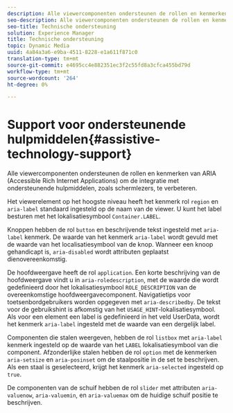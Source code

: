 ```yaml
---
description: Alle viewercomponenten ondersteunen de rollen en kenmerken van ARIA (Accessible Rich Internet Applications) om de integratie met ondersteunende hulpmiddelen, zoals schermlezers, te verbeteren.
seo-description: Alle viewercomponenten ondersteunen de rollen en kenmerken van ARIA (Accessible Rich Internet Applications) om de integratie met ondersteunende hulpmiddelen, zoals schermlezers, te verbeteren.
seo-title: Technische ondersteuning
solution: Experience Manager
title: Technische ondersteuning
topic: Dynamic Media
uuid: 4a84a3a6-e9ba-4511-8228-e1a611f871c0
translation-type: tm+mt
source-git-commit: e4695cc4e882351ec3f2c55fd8a3cfca455bd79d
workflow-type: tm+mt
source-wordcount: '264'
ht-degree: 0%

---
```



# Support voor ondersteunende hulpmiddelen{#assistive-technology-support}

Alle viewercomponenten ondersteunen de rollen en kenmerken van ARIA (Accessible Rich Internet Applications) om de integratie met ondersteunende hulpmiddelen, zoals schermlezers, te verbeteren.

Het viewerelement op het hoogste niveau heeft het kenmerk rol `region` en `aria-label` standaard ingesteld op de naam van de viewer. U kunt het label besturen met het lokalisatiesymbool `Container.LABEL`.

Knoppen hebben de rol `button` en beschrijvende tekst ingesteld met `aria-label` kenmerk. De waarde van het kenmerk `aria-label` wordt gevuld met de waarde van het localisatiesymbool van de knop. Wanneer een knoop gehandicapt is, `aria-disabled` wordt attributen geplaatst dienovereenkomstig.

De hoofdweergave heeft de rol `application`. Een korte beschrijving van de hoofdweergave vindt u in `aria-roledescription`, met de waarde die wordt gedefinieerd door het lokalisatiesymbool `ROLE_DESCRIPTION` van de overeenkomstige hoofdweergavecomponent. Navigatietips voor toetsenbordgebruikers worden opgegeven met `aria-describedby`. De tekst voor de gebruikshint is afkomstig van het `USAGE_HINT`-lokalisatiesymbool. Als voor een element een label is gedefinieerd in het veld UserData, wordt het kenmerk `aria-label` ingesteld met de waarde van een dergelijk label.

Componenten die stalen weergeven, hebben de rol `listbox` met `aria-label` kenmerk ingesteld op de waarde van het `LABEL` lokalisatiesymbool van die component. Afzonderlijke stalen hebben de rol `option` met de kenmerken `aria-setsize` en `aria-posinset` om de staalpositie in de set te beschrijven. Als een staal is geselecteerd, krijgt het kenmerk `aria-selected` ingesteld op `true`.

De componenten van de schuif hebben de rol `slider` met attributen `aria-valuenow`, `aria-valuemin`, en `aria-valuemax` om de huidige schuif positie te beschrijven.
